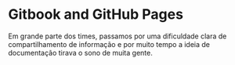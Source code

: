 # Gitbook and GitHub Pages

Em grande parte dos times, passamos por uma dificuldade clara de compartilhamento de informação e por muito tempo a ideia de documentação tirava o sono de muita gente.

